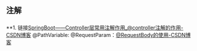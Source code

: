 ## 注解
### 
**1. 链接[SpringBoot——Controller层常用注解作用\_@controller注解的作用-CSDN博客](https://blog.csdn.net/z828849eser/article/details/87567499)
@PathVariable:
@RequestParam：[@RequestBody的使用-CSDN博客](https://blog.csdn.net/justry_deng/article/details/80972817)
